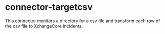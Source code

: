 connector-targetcsv
===================

This connector monitors a directory for a csv file and transform each row of the csv file to XchangeCore incidents.
